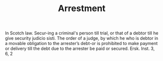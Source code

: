 ---
title: Arrestment
letter: A
permalink: "/definitions/arrestment.html"
body: In Scotch law. Secur-ing a criminal's person till trial, or that of a debtor
  till he give security judicio sisti. The order of a judge, by which he who is debtor
  in a movable obligation to the arrester’s debt-or is prohibited to make payment
  or delivery till the debt due to the arrester be paid or secured. Ersk. Inst. 3,
  6, 2
published_at: '2018-07-07'
source: Black's Law Dictionary
layout: post
---